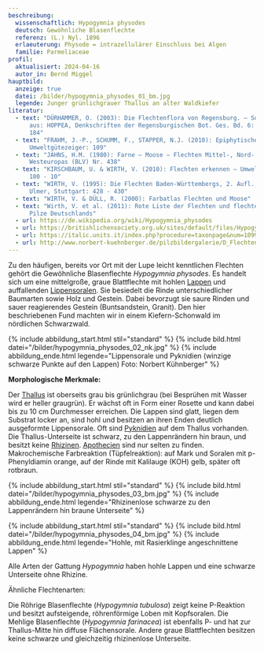 ```yaml
---
beschreibung:
  wissenschaftlich: Hypogymnia physodes
  deutsch: Gewöhnliche Blasenflechte
  referenz: (L.) Nyl. 1896
  erlaeuterung: Physode = intrazellulärer Einschluss bei Algen
  familie: Parmeliaceae
profil:
  aktualisiert: 2024-04-16
  autor_in: Bernd Miggel
hauptbild:
  anzeige: true
  datei: /bilder/hypogymnia_physodes_01_bm.jpg
  legende: Junger grünlichgrauer Thallus an alter Waldkiefer
literatur:
  - text: "DÜRHAMMER, O. (2003): Die Flechtenflora von Regensburg. – Sonderdruck
      aus: HOPPEA, Denkschriften der Regensburgischen Bot. Ges. Bd. 6: 183 -
      184"
  - text: "FRAHM, J.-P., SCHUMM, F., STAPPER, N.J. (2010): Epiphytische Flechten als
      Umweltgütezeiger: 109"
  - text: "JAHNS, H.M. (1980): Farne – Moose – Flechten Mittel-, Nord- und
      Westeuropas (BLV) Nr. 438"
  - text: "KIRSCHBAUM, U. & WIRTH, V. (2010): Flechten erkennen – Umwelt bewerten:
      100 - 10"
  - text: "WIRTH, V. (1995): Die Flechten Baden-Württembergs, 2. Aufl., 1006 S.;
      Ulmer, Stuttgart: 428 - 430"
  - text: "WIRTH, V. & DÜLL, R. (2000): Farbatlas Flechten und Moose"
  - text: "Wirth, V. et al. (2011): Rote Liste der Flechten und flechtenbewohnende
      Pilze Deutschlands"
  - url: https://de.wikipedia.org/wiki/Hypogymnia_physodes
  - url: https://britishlichensociety.org.uk/sites/default/files/Hypogymnia%20physodes.pdf
  - url: https://italic.units.it/index.php?procedure=taxonpage&num=1099
  - url: http://www.norbert-kuehnberger.de/pilzbildergalerie/D_Flechten-Lichenes_-_226_Arten/index.htm
---
```

Zu den häufigen, bereits vor Ort mit der Lupe leicht kenntlichen Flechten gehört die Gewöhnliche Blasenflechte *Hypogymnia physodes*. Es handelt sich um eine mittelgroße, graue Blattflechte mit hohlen [Lappen](<Lappen "Glossar">) und auffallenden [Lippensoralen](<Sorale "Glossar">). Sie besiedelt die Rinde unterschiedlicher Baumarten sowie Holz und Gestein. Dabei bevorzugt sie saure Rinden und sauer reagierendes Gestein (Buntsandstein, Granit). Den hier beschriebenen Fund machten wir in einem Kiefern-Schonwald im nördlichen Schwarzwald.

{% include abbildung_start.html stil="standard" %}
{% include bild.html datei="/bilder/hypogymnia_physodes_02_nk.jpg" %}
{% include abbildung_ende.html legende="Lippensorale und Pyknidien (winzige schwarze Punkte auf den Lappen) Foto: Norbert Kühnberger" %}

**Morphologische Merkmale:**

Der [Thallus](<Thallus "Glossar">) ist oberseits grau bis grünlichgrau (bei Besprühen mit Wasser wird er heller graugrün). Er wächst oft in Form einer Rosette und kann dabei bis zu 10 cm Durchmesser erreichen. Die Lappen sind glatt, liegen dem Substrat locker an, sind hohl und besitzen an ihren Enden deutlich ausgeformte Lippensorale. Oft sind [Pyknidien](<Pyknidien "Glossar">) auf dem Thallus vorhanden. Die Thallus-Unterseite ist schwarz, zu den Lappenrändern hin braun, und besitzt keine [Rhizinen](<Rhizine "Glossar">). [Apothecien](<Apothecien "Glossar">) sind nur selten zu finden.
Makrochemische Farbreaktion (Tüpfelreaktion): auf Mark und Soralen mit p-Phenyldiamin orange, auf der Rinde mit Kalilauge (KOH) gelb, später oft rotbraun.

{% include abbildung_start.html stil="standard" %}
{% include bild.html datei="/bilder/hypogymnia_physodes_03_bm.jpg" %}
{% include abbildung_ende.html legende="Rhizinenlose schwarze zu den Lappenrändern hin braune Unterseite" %}

{% include abbildung_start.html stil="standard" %}
{% include bild.html datei="/bilder/hypogymnia_physodes_04_bm.jpg" %}
{% include abbildung_ende.html legende="Hohle, mit Rasierklinge angeschnittene Lappen" %}

Alle Arten der Gattung *Hypogymnia* haben hohle Lappen und eine schwarze Unterseite ohne Rhizine.

Ähnliche Flechtenarten:

Die  Röhrige Blasenflechte (*Hypogymnia tubulosa*) zeigt keine P-Reaktion und besitzt aufsteigende, röhrenförmige Loben mit Kopfsoralen.
Die Mehlige Blasenflechte (*Hypogymnia farinacea*) ist ebenfalls P- und hat zur Thallus-Mitte hin diffuse Flächensorale.
Andere graue Blattflechten besitzen keine schwarze und gleichzeitig rhizinenlose Unterseite.